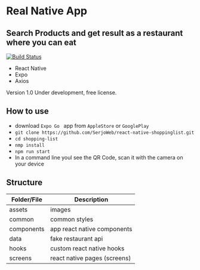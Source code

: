 # Real Native App
## Search Products and get result as a restaurant where you can eat

[![Build Status](https://travis-ci.org/joemccann/dillinger.svg?branch=master)](https://travis-ci.org/joemccann/dillinger)

- React Native
- Expo
- Axios

Version 1.0
Under development, free license.

## How to use

- download ``` Expo Go  ``` app from ``` AppleStore ``` or ``` GooglePlay ```
- ``` git clone https://github.com/SerjoWeb/react-native-shoppinglist.git ```
- ``` cd shopping-list ```
- ``` nmp install ```
- ``` npm run start ```
- In a command line youl see the QR Code, scan it with the camera on your device

## Structure

| Folder/File | Description |
| ------ | ------ |
| assets | images |
| common | common styles |
| components | app react native components |
| data | fake restaurant api |
| hooks | custom react native hooks |
| screens | react native pages (screens) |
